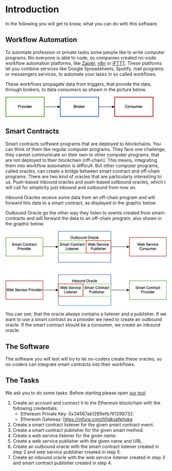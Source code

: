 # Introduction

In the following you will get to know, what you can do with this software.

## Workflow Automation

To automate profession or private tasks some people like to write computer programs. No everyone is able to code, so companies created no-code workflow automation platforms, like [Zapier](https://www.zapier.com), [n8n](https://www.n8n.io) or [IFTTT](https://www.ifttt.com). These platforms let you combine services like Google Spreadsheets, Spotify, mail programs or messengers services, to automate your tasks in so called workflows.

These workflows propagate data from triggers, that provide the data, through brokers, to data consumers as shown in the picture below. 

![](./Provider-Broker-Consumer.png)


## Smart Contracts

Smart contracts software programs that are deployed to blockchains. You can think of them like regular computer programs. They face one challenge, they cannot communicate on their own to other computer programs, that are not deployed to their blockchain (off-chain). This means, integrating them into workflow automation is difficult. But other computer programs, called oracles, can create a bridge between smart contract and off-chain programs. There are two kind of oracles that are particularly interesting to us. Push-based inbound oracles and push-based outbound oracles, which I will call for simplicity just inbound and outbound from now on. 

Inbound Oracles receive some data from an off-chain program and will forward this data to a smart contract, as displayed in the graphic below.

Outbound Oracle go the other way they listen to events created from smart-contracts and will forward the data to an off-chain program, also shown in the graphic below.

![](Inbound-Outbound-Oracle.drawio.png)

You can see, that the oracle always contains a listener and a publisher. If we want to use a smart contract as a provider we need to create an outbound oracle. If the smart contract should be a consumer, we create an inbound oracle.

## The Software
The software you will test will try to let no-coders create these oracles, so no-coders can integrate smart contracts into their workflows.

## The Tasks

We ask you to do some tasks. Before starting please open [our tool](https://oracles.work)

1. Create an account and connect it to the Ethereum
blockchain with the following credentials:
    * Ethereum Private Key: 0x34567ab1289efb761298732.
    * Ethereum Gateway: https://infura.com/hfjdksafehuka
2. Create a smart contract listener for the
given smart contract event.
3. Create a smart contract publisher for
the given smart method.
4. Create a web service listener for
the given name.
5. Create a web service publisher with
the given name and URL.
6. Create an outbound oracle with the smart
contract listener created in step 2 and web service
publisher created in step 5.
7. Create an inbound oracle with the web service
listener created in step 3 and smart
contract publisher created in step 4.